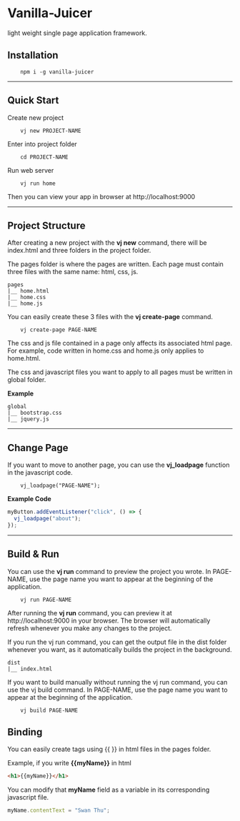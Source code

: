 # Vanilla-Juicer

light weight single page application framework.

## Installation

```
    npm i -g vanilla-juicer
```

---

## Quick Start

Create new project

```
    vj new PROJECT-NAME
```

Enter into project folder

```
    cd PROJECT-NAME
```

Run web server

```
    vj run home
```

Then you can view your app in browser at http://localhost:9000

---

## Project Structure

After creating a new project with the **vj new** command, there will be index.html and three folders in the project folder.

The pages folder is where the pages are written. Each page must contain three files with the same name: html, css, js.

```
pages
|__ home.html
|__ home.css
|__ home.js
```

You can easily create these 3 files with the **vj create-page** command.

```
    vj create-page PAGE-NAME
```

The css and js file contained in a page only affects its associated html page. For example, code written in home.css and home.js only applies to home.html.

The css and javascript files you want to apply to all pages must be written in global folder.

**Example**

```
global
|__ bootstrap.css
|__ jquery.js
```

---

## Change Page

If you want to move to another page, you can use the **vj_loadpage** function in the javascript code.

```
    vj_loadpage("PAGE-NAME");
```

**Example Code**

```javascript
myButton.addEventListener("click", () => {
  vj_loadpage("about");
});
```

---

## Build & Run

You can use the **vj run** command to preview the project you wrote. In PAGE-NAME, use the page name you want to appear at the beginning of the application.

```
    vj run PAGE-NAME
```

After running the **vj run** command, you can preview it at http://localhost:9000 in your browser. The browser will automatically refresh whenever you make any changes to the project.

If you run the vj run command, you can get the output file in the dist folder whenever you want, as it automatically builds the project in the background.

```
dist
|__ index.html
```

If you want to build manually without running the vj run command, you can use the vj build command. In PAGE-NAME, use the page name you want to appear at the beginning of the application.

```
    vj build PAGE-NAME
```

## Binding

You can easily create <span> tags using {{ }} in html files in the pages folder.

Example, if you write **{{myName}}** in html

```html
<h1>{{myName}}</h1>
```

You can modify that **myName** field as a variable in its corresponding javascript file.

```javascript
myName.contentText = "Swan Thu";
```
